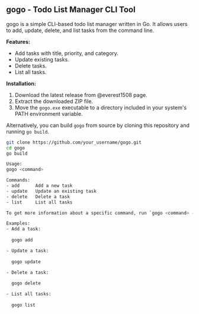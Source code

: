 ## gogo - Todo List Manager CLI Tool

gogo is a simple CLI-based todo list manager written in Go. It allows users to add, update, delete, and list tasks from the command line.

**Features:**
- Add tasks with title, priority, and category.
- Update existing tasks.
- Delete tasks.
- List all tasks.

**Installation:**
1. Download the latest release from @everest1508 page.
2. Extract the downloaded ZIP file.
3. Move the `gogo.exe` executable to a directory included in your system's PATH environment variable.

Alternatively, you can build `gogo` from source by cloning this repository and running `go build`.

```bash
git clone https://github.com/your_username/gogo.git
cd gogo
go build

Usage:
gogo <command>

Commands:
- add      Add a new task
- update   Update an existing task
- delete   Delete a task
- list     List all tasks

To get more information about a specific command, run `gogo <command> -h`.

Examples:
- Add a task:
  
  gogo add

- Update a task:
  
  gogo update

- Delete a task:
  
  gogo delete

- List all tasks:
  
  gogo list
